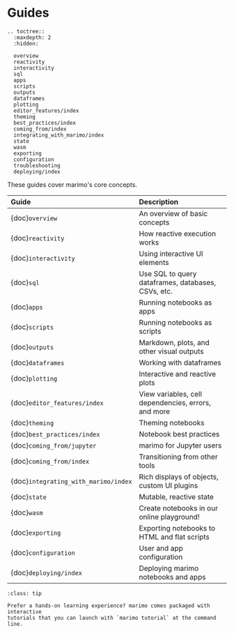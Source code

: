# Guides

```{eval-rst}
.. toctree::
  :maxdepth: 2
  :hidden:

  overview
  reactivity
  interactivity
  sql
  apps
  scripts
  outputs
  dataframes
  plotting
  editor_features/index
  theming
  best_practices/index
  coming_from/index
  integrating_with_marimo/index
  state
  wasm
  exporting
  configuration
  troubleshooting
  deploying/index
```

These guides cover marimo's core concepts.

| Guide                                | Description                                         |
| :----------------------------------- | :-------------------------------------------------- |
| {doc}`overview`                      | An overview of basic concepts                       |
| {doc}`reactivity`                    | How reactive execution works                        |
| {doc}`interactivity`                 | Using interactive UI elements                       |
| {doc}`sql`                           | Use SQL to query dataframes, databases, CSVs, etc.  |
| {doc}`apps`                          | Running notebooks as apps                           |
| {doc}`scripts`                       | Running notebooks as scripts                        |
| {doc}`outputs`                       | Markdown, plots, and other visual outputs           |
| {doc}`dataframes`                    | Working with dataframes                             |
| {doc}`plotting`                      | Interactive and reactive plots                      |
| {doc}`editor_features/index`         | View variables, cell dependencies, errors, and more |
| {doc}`theming`                       | Theming notebooks                                   |
| {doc}`best_practices/index`          | Notebook best practices                             |
| {doc}`coming_from/jupyter`           | marimo for Jupyter users                            |
| {doc}`coming_from/index`             | Transitioning from other tools                      |
| {doc}`integrating_with_marimo/index` | Rich displays of objects, custom UI plugins         |
| {doc}`state`                         | Mutable, reactive state                             |
| {doc}`wasm`                          | Create notebooks in our online playground!          |
| {doc}`exporting`                     | Exporting notebooks to HTML and flat scripts        |
| {doc}`configuration`                 | User and app configuration                          |
| {doc}`deploying/index`               | Deploying marimo notebooks and apps                 |

```{admonition} Learn by doing!
:class: tip

Prefer a hands-on learning experience? marimo comes packaged with interactive
tutorials that you can launch with `marimo tutorial` at the command line.
```
